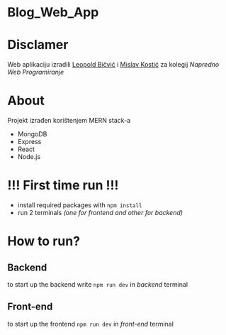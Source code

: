 # Blog_Web_App

# Disclamer
Web aplikaciju izradili <u>Leopold Bičvić</u> i <u>Mislav Kostić</u>  za kolegij *Napredno Web Programiranje*

# About
Projekt izrađen korištenjem MERN stack-a
* MongoDB
* Express
* React
* Node.js

# !!! First time run !!!
* install required packages with `npm install`
* run 2 terminals *(one for frontend and other for backend)*

# How to run?
## Backend
to start up the backend write `npm run dev` in *backend* terminal

## Front-end
to start up the frontend `npm run dev` in *front-end* terminal